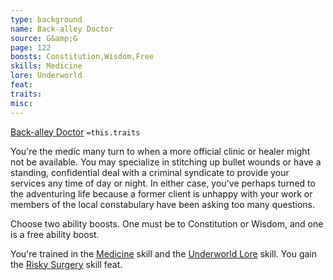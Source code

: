 ```yaml
---
type: background
name: Back-alley Doctor 
source: G&amp;G
page: 122
boosts: Constitution,Wisdom,Free
skills: Medicine
lore: Underworld
feat: 
traits: 
misc: 
---
```


[Back-alley Doctor](###%20Back-alley%20Doctor)
`=this.traits`


You're the medic many turn to when a more official clinic or healer might not be available. You may specialize in stitching up bullet wounds or have a standing, confidential deal with a criminal syndicate to provide your services any time of day or night. In either case, you've perhaps turned to the adventuring life because a former client is unhappy with your work or members of the local constabulary have been asking too many questions.

Choose two ability boosts. One must be to Constitution or Wisdom, and one is a free ability boost.

You're trained in the [Medicine](Medicine) skill and the [Underworld Lore](Underworld%20Lore) skill. You gain the [Risky Surgery](Risky%20Surgery) skill feat.

